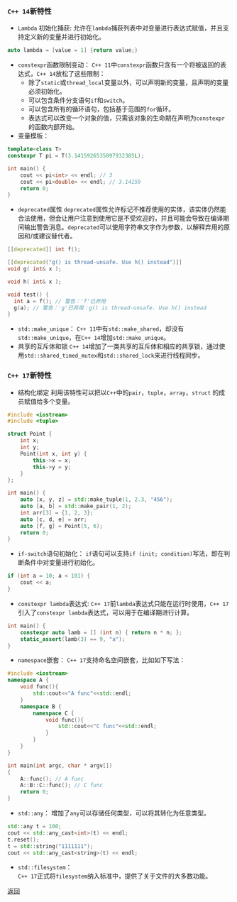 ### `C++ 14`新特性
-  `Lambda` 初始化捕获:  允许在`lambda`捕获列表中对变量进行表达式赋值，并且支持定义新的变量并进行初始化。
```cpp
auto lambda = [value = 1] {return value;}
```
- `constexpr`函数限制变动：
	`C++ 11`中`constexpr`函数只含有一个将被返回的表达式，`C++ 14`放松了这些限制：
	- 除了`static`或`thread_local`变量以外，可以声明新的变量，且声明的变量必须初始化。
	- 可以包含条件分支语句`if`和`switch`。
	- 可以包含所有的循环语句，包括基于范围的`for`循环。
	- 表达式可以改变一个对象的值，只需该对象的生命期在声明为`constexpr`的函数内部开始。
-  变量模板：
```cpp
template<class T>
constexpr T pi = T(3.1415926535897932385L);

int main() {
    cout << pi<int> << endl; // 3
    cout << pi<double> << endl; // 3.14159
    return 0;
}
```
- `deprecated`属性
	`deprecated`属性允许标记不推荐使用的实体，该实体仍然能合法使用，但会让用户注意到使用它是不受欢迎的，并且可能会导致在编译期间输出警告消息。`deprecated`可以使用字符串文字作为参数，以解释弃用的原因和/或建议替代者。
```cpp
[[deprecated]] int f();

[[deprecated("g() is thread-unsafe. Use h() instead")]]
void g( int& x );

void h( int& x );

void test() {
  int a = f(); // 警告：'f'已弃用
  g(a); // 警告：'g'已弃用：g() is thread-unsafe. Use h() instead
}
```
- `std::make_unique`：
	`C++ 11`中有`std::make_shared`，却没有`std::make_unique`，在`C++ 14`增加`std::make_unique`。
- 共享的互斥体和锁
	`C++ 14`增加了一类共享的互斥体和相应的共享锁，通过使用`std::shared_timed_mutex`和`std::shared_lock`来进行线程同步。
### `C++ 17`新特性
-  结构化绑定
    利用该特性可以把以`C++`中的`pair`，`tuple`，`array`，`struct` 的成员赋值给多个变量。
```cpp
#include <iostream>
#include <tuple>

struct Point {
    int x;
    int y;
    Point(int x, int y) {
        this->x = x;
        this->y = y;
    }
};

int main() {
    auto [x, y, z] = std::make_tuple(1, 2.3, "456");
    auto [a, b] = std::make_pair(1, 2);
    int arr[3] = {1, 2, 3};
    auto [c, d, e] = arr;
    auto [f, g] = Point(5, 6);
    return 0;
}
```
- `if-switch`语句初始化：
	`if`语句可以支持`if (init; condition)`写法，即在判断条件中对变量进行初始化。
```cpp
if (int a = 10; a < 101) {
	cout << a;
}
```
- `constexpr lambda`表达式:
	`C++ 17`前`lambda`表达式只能在运行时使用，`C++ 17`引入了`constexpr lambda`表达式，可以用于在编译期进行计算。
```cpp
int main() {
    constexpr auto lamb = [] (int n) { return n * n; };
    static_assert(lamb(3) == 9, "a");
}
```
- `namespace`嵌套：
	`C++ 17`支持命名空间嵌套，比如如下写法：
```cpp
#include <iostream>
namespace A {
    void func(){
        std::cout<<"A func"<<std::endl;
    }
    namespace B {
        namespace C {
            void func(){
                std::cout<<"C func"<<std::endl;
            }
        }
    }
}

int main(int argc, char * argv[])
{
    A::func(); // A func 
    A::B::C::func(); // C func
    return 0;
}
```
- `std::any`：
	增加了`any`可以存储任何类型，可以将其转化为任意类型。
```cpp
std::any t = 100;
cout << std::any_cast<int>(t) << endl;
t.reset();
t = std::string("1111111");
cout << std::any_cast<string>(t) << endl;
```
- `std::filesystem`：  
	`C++ 17`正式将`filesystem`纳入标准中，提供了关于文件的大多数功能。

[返回](C++语言对比/readme)